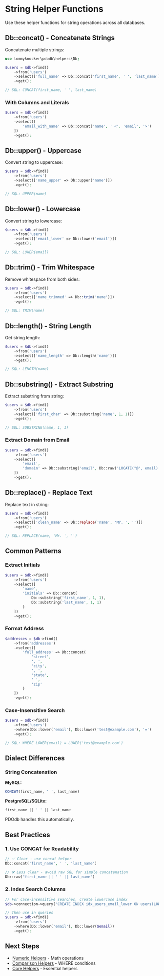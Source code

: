 # String Helper Functions

Use these helper functions for string operations across all databases.

## Db::concat() - Concatenate Strings

Concatenate multiple strings:

```php
use tommyknocker\pdodb\helpers\Db;

$users = $db->find()
    ->from('users')
    ->select(['full_name' => Db::concat('first_name', ' ', 'last_name')])
    ->get();

// SQL: CONCAT(first_name, ' ', last_name)
```

### With Columns and Literals

```php
$users = $db->find()
    ->from('users')
    ->select([
        'email_with_name' => Db::concat('name', ' <', 'email', '>')
    ])
    ->get();
```

## Db::upper() - Uppercase

Convert string to uppercase:

```php
$users = $db->find()
    ->from('users')
    ->select(['name_upper' => Db::upper('name')])
    ->get();

// SQL: UPPER(name)
```

## Db::lower() - Lowercase

Convert string to lowercase:

```php
$users = $db->find()
    ->from('users')
    ->select(['email_lower' => Db::lower('email')])
    ->get();

// SQL: LOWER(email)
```

## Db::trim() - Trim Whitespace

Remove whitespace from both sides:

```php
$users = $db->find()
    ->from('users')
    ->select(['name_trimmed' => Db::trim('name')])
    ->get();

// SQL: TRIM(name)
```

## Db::length() - String Length

Get string length:

```php
$users = $db->find()
    ->from('users')
    ->select(['name_length' => Db::length('name')])
    ->get();

// SQL: LENGTH(name)
```

## Db::substring() - Extract Substring

Extract substring from string:

```php
$users = $db->find()
    ->from('users')
    ->select(['first_char' => Db::substring('name', 1, 1)])
    ->get();

// SQL: SUBSTRING(name, 1, 1)
```

### Extract Domain from Email

```php
$users = $db->find()
    ->from('users')
    ->select([
        'email',
        'domain' => Db::substring('email', Db::raw('LOCATE("@", email) + 1'))
    ])
    ->get();
```

## Db::replace() - Replace Text

Replace text in string:

```php
$users = $db->find()
    ->from('users')
    ->select(['clean_name' => Db::replace('name', 'Mr. ', '')])
    ->get();

// SQL: REPLACE(name, 'Mr. ', '')
```

## Common Patterns

### Extract Initials

```php
$users = $db->find()
    ->from('users')
    ->select([
        'name',
        'initials' => Db::concat(
            Db::substring('first_name', 1, 1),
            Db::substring('last_name', 1, 1)
        )
    ])
    ->get();
```

### Format Address

```php
$addresses = $db->find()
    ->from('addresses')
    ->select([
        'full_address' => Db::concat(
            'street',
            ', ',
            'city',
            ', ',
            'state',
            ' ',
            'zip'
        )
    ])
    ->get();
```

### Case-Insensitive Search

```php
$users = $db->find()
    ->from('users')
    ->where(Db::lower('email'), Db::lower('test@example.com'), '=')
    ->get();

// SQL: WHERE LOWER(email) = LOWER('test@example.com')
```

## Dialect Differences

### String Concatenation

**MySQL:**
```sql
CONCAT(first_name, ' ', last_name)
```

**PostgreSQL/SQLite:**
```sql
first_name || ' ' || last_name
```

PDOdb handles this automatically.

## Best Practices

### 1. Use CONCAT for Readability

```php
// ✅ Clear - use concat helper
Db::concat('first_name', ' ', 'last_name')

// ❌ Less clear - avoid raw SQL for simple concatenation
Db::raw("first_name || ' ' || last_name")
```

### 2. Index Search Columns

```php
// For case-insensitive searches, create lowercase index
$db->connection->query('CREATE INDEX idx_users_email_lower ON users(LOWER(email))');

// Then use in queries
$users = $db->find()
    ->from('users')
    ->where(Db::lower('email'), Db::lower($email))
    ->get();
```

## Next Steps

- [Numeric Helpers](numeric-helpers.md) - Math operations
- [Comparison Helpers](comparison-helpers.md) - WHERE conditions
- [Core Helpers](core-helpers.md) - Essential helpers
